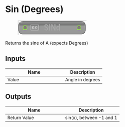 # Sin (Degrees)

<div align="left" data-full-width="false">

<figure><img src="../../../../.gitbook/assets/Sin_(Degrees).png" alt=""><figcaption></figcaption></figure>

</div>

Returns the sine of A (expects Degrees)

## Inputs

<table><thead><tr><th width="170">Name</th><th>Description</th></tr></thead><tbody><tr><td>Value</td><td>Angle in degrees</td></tr></tbody></table>

## Outputs

<table><thead><tr><th width="170">Name</th><th>Description</th></tr></thead><tbody><tr><td>Return Value</td><td>sin(x), between -1 and 1</td></tr></tbody></table>
